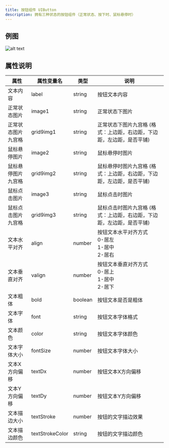 ```yaml
---
title: 按钮组件 UIButton
description: 拥有三种状态的按钮组件（正常状态、按下时、鼠标悬停时）
---
```


## 例图

![alt text](https://cdn.gcw.wiki/gcw/image/zh_hans/getting-started/13.interface/5.uibutton/image.png)

## 属性说明

| 属性               | 属性变量名      | 类型    | 说明                                                                  |
| ------------------ | --------------- | ------- | --------------------------------------------------------------------- |
| 文本内容           | label           | string  | 按钮文本内容                                                          |
| 正常状态图片       | image1          | string  | 正常状态下图片                                                        |
| 正常状态图片九宫格 | grid9img1       | string  | 正常状态下图片九宫格 (格式：上边距，右边距，下边距，左边距，是否平铺) |
| 鼠标悬停图片       | image2          | string  | 鼠标悬停时图片                                                        |
| 鼠标悬停图片九宫格 | grid9img2       | string  | 鼠标悬停时图片九宫格 (格式：上边距，右边距，下边距，左边距，是否平铺) |
| 鼠标点击图片       | image3          | string  | 鼠标点击时图片                                                        |
| 鼠标点击图片九宫格 | grid9img3       | string  | 鼠标点击时图片九宫格 (格式：上边距，右边距，下边距，左边距，是否平铺) |
| 文本水平对齐       | align           | number  | 按钮文本水平对齐方式<br>0-居左<br>1-居中<br>2-居右                    |
| 文本垂直对齐       | valign          | number  | 按钮文本垂直对齐方式<br>0-居上<br>1-居中<br>2-居下                    |
| 文本粗体           | bold            | boolean | 按钮文本是否是粗体                                                    |
| 文本字体           | font            | string  | 按钮文本字体格式                                                      |
| 文本颜色           | color           | string  | 按钮文本字体颜色                                                      |
| 文本字体大小       | fontSize        | number  | 按钮文本字体大小                                                      |
| 文本X方向偏移      | textDx          | number  | 按钮文本X方向偏移                                                     |
| 文本Y方向偏移      | textDy          | number  | 按钮文本Y方向偏移                                                     |
| 文本描边大小       | textStroke      | number  | 按钮的文字描边效果                                                    |
| 文本描边颜色       | textStrokeColor | string  | 按钮的文字描边颜色                                                    |

<!-- ## 参考-API

- API-单机版-按钮组件:UIButton
- API-网络版-按钮组件:UIButton
 -->